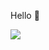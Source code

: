Hello 👋 

<picture>
  <source
    srcset="https://github-readme-stats.vercel.app/api?username=andrbtn&show_icons=true&theme=dark"
    media="(prefers-color-scheme: dark)"
  />
  <source
    srcset="https://github-readme-stats.vercel.app/api?username=andrbtn&show_icons=true"
    media="(prefers-color-scheme: light), (prefers-color-scheme: no-preference)"
  />
  <img src="https://github-readme-stats.vercel.app/api?username=andrbtn&show_icons=true" />
</picture>
